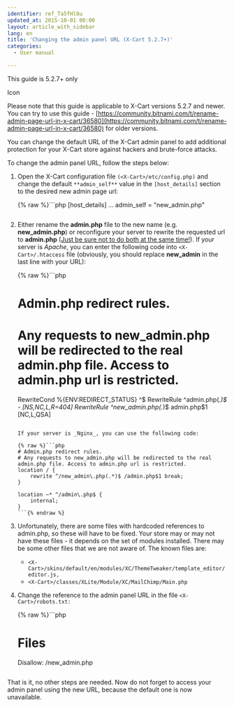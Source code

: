 ```yaml
---
identifier: ref_Ta5fHl8u
updated_at: 2015-10-01 00:00
layout: article_with_sidebar
lang: en
title: 'Changing the admin panel URL (X-Cart 5.2.7+)'
categories:
  - User manual

---
```



This guide is 5.2.7+ only

Icon

Please note that this guide is applicable to X-Cart versions 5.2.7 and newer. You can try to use this guide - [https://community.bitnami.com/t/rename-admin-page-url-in-x-cart/36580](https://community.bitnami.com/t/rename-admin-page-url-in-x-cart/36580) for older versions.

You can change the default URL of the X-Cart admin panel to add additional protection for your X-Cart store against hackers and brute-force attacks.

To change the admin panel URL, follow the steps below:

1.  Open the X-Cart configuration file `(<X-Cart>/etc/config.php)` and change the default `**admin_self**` value in the `[host_details]` section to the desired new admin page url:

    {% raw %}```php
    [host_details]
    ...
    admin_self = "new_admin.php"
    ```{% endraw %}

2.  Either rename the **admin.php** file to the new name (e.g. **new_admin.php**) or reconfigure your server to rewrite the requested url to **admin.php** (<u>Just be sure not to do both at the same time!</u>). If your server is _Apache_, you can enter the following code into `<X-Cart>/.htaccess` file (obviously, you should replace **new_admin** in the last line with your URL):

    {% raw %}```php
    # Admin.php redirect rules.
    # Any requests to new_admin.php will be redirected to the real admin.php file. Access to admin.php url is restricted.
    RewriteCond %{ENV:REDIRECT_STATUS} ^$
    RewriteRule ^admin\.php(.*)$ - [NS,NC,L,R=404]
    RewriteRule ^new_admin\.php(.*)$ admin.php$1 [NC,L,QSA]
    ```{% endraw %}

    If your server is _Nginx_, you can use the following code:

    {% raw %}```php
    # Admin.php redirect rules.
    # Any requests to new_admin.php will be redirected to the real admin.php file. Access to admin.php url is restricted.
    location / {
    	rewrite ^/new_admin\.php(.*)$ /admin.php$1 break;
    }

    location ~* ^/admin\.php$ {
        internal;
    }
    ```{% endraw %}

3.  Unfortunately, there are some files with hardcoded references to admin.php, so these will have to be fixed. Your store may or may not have these files - it depends on the set of modules installed. There may be some other files that we are not aware of. The known files are:
    *   `<X-Cart>/skins/default/en/modules/XC/ThemeTweaker/template_editor/editor.js,`
    *   `<X-Cart>/classes/XLite/Module/XC/MailChimp/Main.php
        `
4.  Change the reference to the admin panel URL in the file `<X-Cart>/robots.txt:`

    {% raw %}```php
    # Files
    Disallow: /new_admin.php
    ```{% endraw %}

That is it, no other steps are needed. Now do not forget to access your admin panel using the new URL, because the default one is now unavailable.